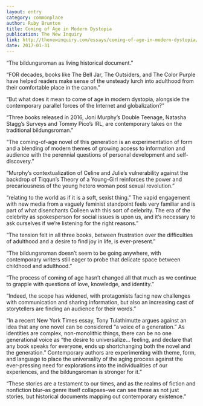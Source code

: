 ```yaml
---
layout: entry
category: commonplace
author: Ruby Brunton
title: Coming of Age in Modern Dystopia
publication: The New Inquiry
link: http://thenewinquiry.com/essays/coming-of-age-in-modern-dystopia/
date: 2017-01-31
---
```


“The bildungsroman as living historical document.”

“FOR decades, books like The Bell Jar, The Outsiders, and The Color Purple have helped readers make sense of the unsteady lurch into adulthood from their comfortable place in the canon.”

“But what does it mean to come of age in modern dystopia, alongside the contemporary parallel forces of the Internet and globalization?”

“Three books released in 2016, Joni Murphy’s Double Teenage, Natasha Stagg’s Surveys and Tommy Pico’s IRL, are contemporary takes on the traditional bildungsroman.”

“The coming-of-age novel of this generation is an experimentation of form and a blending of modern themes of growing access to information and audience with the perennial questions of personal development and self-discovery.”

“Murphy’s contextualization of Celine and Julie’s vulnerability against the backdrop of Tiqqun’s Theory of a Young-Girl reinforces the power and precariousness of the young hetero woman post sexual revolution.”

“relating to the world as if it is a soft, sexist thing.” The vapid engagement with new media from a vaguely feminist standpoint feels very familiar and is part of what disenchants Colleen with this sort of celebrity. The era of the celebrity as spokesperson for social issues is upon us, and it’s necessary to ask ourselves if we’re listening for the right reasons.”

“The tension felt in all three books, between frustration over the difficulties of adulthood and a desire to find joy in life, is ever-present.”

“The bildungsroman doesn’t seem to be going anywhere, with contemporary writers still eager to probe that delicate space between childhood and adulthood.”

“The process of coming of age hasn’t changed all that much as we continue to grapple with questions of love, knowledge, and identity.”

“Indeed, the scope has widened, with protagonists facing new challenges with communication and sharing information, but also an increasing cast of storytellers are finding an audience for their words.”

“In a recent New York Times essay, Tony Tulathimutte argues against an idea that any one novel can be considered “a voice of a generation.” As identities are complex, non-monolithic things, there can be no one generational voice as “the desire to universalize… feeling, and declare that any book speaks for everyone, ends up shortchanging both the novel and the generation.” Contemporary authors are experimenting with theme, form, and language to place the universality of the aging process against the ever-pressing need for explorations into the individualities of our experiences, and the bildungsroman is stronger for it.”

“These stories are a testament to our times, and as the realms of fiction and nonfiction blur–as genre itself collapses–we can see these as not just stories, but historical documents mapping out contemporary existence.”

